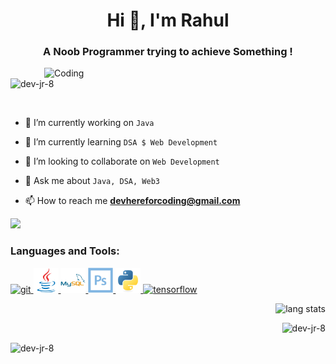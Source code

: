 

<h1 align="center">Hi 👋, I'm Rahul</h1>
<h3 align="center">A Noob Programmer trying to achieve Something !</h3>
<img align="right" alt="Coding" width="450" src="https://camo.githubusercontent.com/5ddf73ad3a205111cf8c686f687fc216c2946a75005718c8da5b837ad9de78c9/68747470733a2f2f7468756d62732e6766796361742e636f6d2f4576696c4e657874446576696c666973682d736d616c6c2e676966">

<p align="left"> <img src="https://komarev.com/ghpvc/?username=dev-jr-8&label=Profile%20views&color=0e75b6&style=flat" alt="dev-jr-8" /> </p>

<p align="left"> <a href="https://twitter.com/" target="blank"><img src="https://img.shields.io/twitter/follow/?logo=twitter&style=for-the-badge" alt="" /></a> </p>

- 🔭 I’m currently working on `Java`

- 🌱 I’m currently learning `DSA $ Web Development`

- 👯 I’m looking to collaborate on `Web Development`

- 💬 Ask me about `Java, DSA, Web3`

- 📫 How to reach me **devhereforcoding@gmail.com**

<p>
<a href="https://www.codewars.com/users/Dev-jr-8">
<img height="26px" src="https://www.codewars.com/users/Dev-jr-8/badges/micro">
</a>
</p>


<h3 align="left">Languages and Tools:</h3>
<p align="left"> <a href="https://git-scm.com/" target="_blank" rel="noreferrer"> <img src="https://www.vectorlogo.zone/logos/git-scm/git-scm-icon.svg" alt="git" width="40" height="40"/> </a> <a href="https://www.java.com" target="_blank" rel="noreferrer"> <img src="https://raw.githubusercontent.com/devicons/devicon/master/icons/java/java-original.svg" alt="java" width="40" height="40"/> </a> <a href="https://www.mysql.com/" target="_blank" rel="noreferrer"> <img src="https://raw.githubusercontent.com/devicons/devicon/master/icons/mysql/mysql-original-wordmark.svg" alt="mysql" width="40" height="40"/> </a> <a href="https://www.photoshop.com/en" target="_blank" rel="noreferrer"> <img src="https://raw.githubusercontent.com/devicons/devicon/master/icons/photoshop/photoshop-line.svg" alt="photoshop" width="40" height="40"/> </a> <a href="https://www.python.org" target="_blank" rel="noreferrer"> <img src="https://raw.githubusercontent.com/devicons/devicon/master/icons/python/python-original.svg" alt="python" width="40" height="40"/> </a> <a href="https://www.tensorflow.org" target="_blank" rel="noreferrer"> <img src="https://www.vectorlogo.zone/logos/tensorflow/tensorflow-icon.svg" alt="tensorflow" width="40" height="40"/> </a> </p>


<p align="right">
<img alt="lang stats" src="https://github-readme-stats.vercel.app/api/top-langs?username=dev-jr-8&show_icons=true&locale=en&layout=compact&hide_border=true&bg_color=1b2731&text_color=ffffff&title_color=eb1622&langs_count=10&hide=procfile&exclude_repo=dice,blog" alt="dev-jr-8">
</p>

<p>&nbsp;<img align="right" src="https://github-readme-stats.vercel.app/api?username=dev-jr-8&show_icons=true&locale=en&theme=vue-dark&hide_border=true" alt="dev-jr-8" /></p>

<p><img align="center" src="https://github-readme-streak-stats.herokuapp.com/?user=dev-jr-8&theme=vue-dark&hide_border=true" alt="dev-jr-8" /></p>
